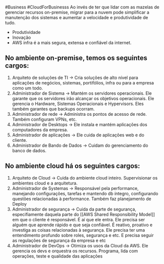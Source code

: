 #Business #CloudForBusinesss
Ao invés de ter que lidar com as mazelas de gerenciar recursos on-premise, migrar para a nuvem pode simplificar a manutenção dos sistemas e aumentar a velocidade e produtividade de tudo. 

* Produtividade
* Inovação
* AWS infra é a mais segura, extensa e confiável da internet.

## No ambiente on-premise, temos os seguintes cargos:
1. Arquiteto de soluções de TI -> Cria soluções de alto nível para aplicações de negócios, sistemas, portifólios, infra ou para a empresa como um todo.
2. Administrador de Sistema -> Mantém os servidores operacionais. Ele garante que os servidores irão alcançar os objetivos operacionais. Ele gerencia o Hardware, Sistemas Operacionais e Hypervisors. Eles também garantes que backups ocorram.
3. Administrador de rede -> Administra os pontos de acesso de rede. Também configuram VPNs, etc.
4. Administrador de Desktops -> Ele instala e mantém aplicações dos computadores da empresa. 
5. Administrador de aplicações -> Ele cuida de aplicações web e do cliente. 
6. Administrador de Bando de Dados -> Cuidam do gerenciamento do banco de dados.

## No ambiente cloud há os seguintes cargos:
1. Arquiteto de Cloud -> Cuida do ambiente cloud inteiro. Supervisionar os ambientes cloud e a arquitetura.
2. Administrador de Systemas -> Responsável pela performance, manejando configurações, tarefas e mantendo db íntegro, configurando questões relacionadas à performance. Também faz planejamento de Deploy
3. Administrador de segurança -> Cuida da parte de segurança, especifiamente daquela parte do [[AWS Shared Responsibility Model]] em que o cliente é responsável. É aí que ele entra. Ele precisa ser alguém que aprende rápido e que seja confiável. É reativo, proativo e investiga as coisas relacionadas à segurança. Ele precisa ter uma entendimento profundo sobre roles, segurança e etc. E precisa seguir as regulações de segurança da empresa e etc
4. Administrador de DevOps -> Otimiza os usos da Cloud da AWS. Ele gerencia os devs e orquestra os recursos. Programa, lida com operações, teste e qualidade das aplicações
